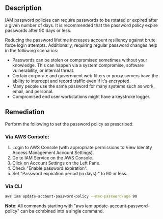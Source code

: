 ## Description

IAM password policies can require passwords to be rotated or expired after a given number of days. It is recommended that the password policy expire passwords after 90 days or less.

Reducing the password lifetime increases account resiliency against brute force login attempts. Additionally, requiring regular password changes help in the following scenarios:

- Passwords can be stolen or compromised sometimes without your knowledge. This can happen via a system compromise, software vulnerability, or internal threat.
- Certain corporate and government web filters or proxy servers have the ability to intercept and record traffic even if it's encrypted.
- Many people use the same password for many systems such as work, email, and personal.
- Compromised end user workstations might have a keystroke logger.

## Remediation

Perform the following to set the password policy as prescribed:

### Via AWS Console:

1. Login to AWS Console (with appropriate permissions to View Identity Access Management Account Settings).
2. Go to IAM Service on the AWS Console.
3. Click on Account Settings on the Left Pane.
4. Check "Enable password expiration".
5. Set "Password expiration period (in days):" to 90 or less.

### Via CLI

```bash
aws iam update-account-password-policy --max-password-age 90
```

**Note**: All commands starting with "aws iam update-account-password-policy" can be combined into a single command.
